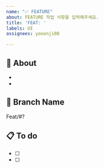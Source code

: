 ```yaml
---
name: "✅ FEATURE"
about: FEATURE 작업 사항을 입력해주세요.
title: 'FEAT: '
labels: UI
assignees: yooonji08

---
```


## 🤔 About
-
- 

## 💫 Branch Name
Feat/#?

## 📋 To do
- [ ] 
- [ ]

